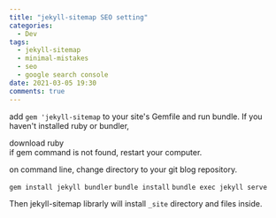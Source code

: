 ```yaml
---
title: "jekyll-sitemap SEO setting"
categories:
  - Dev
tags:
  - jekyll-sitemap
  - minimal-mistakes
  - seo
  - google search console
date: 2021-03-05 19:30
comments: true 
---
```


> 

add `gem 'jekyll-sitemap` to your site's Gemfile and run bundle.
If you haven't installed ruby or bundler,



download ruby  
if gem command is not found, restart your computer.

on command line, change directory to your git blog repository. 

`gem install jekyll bundler`
`bundle install`
`bundle exec jekyll serve`

Then jekyll-sitemap librarly will install `_site` directory and files inside.







